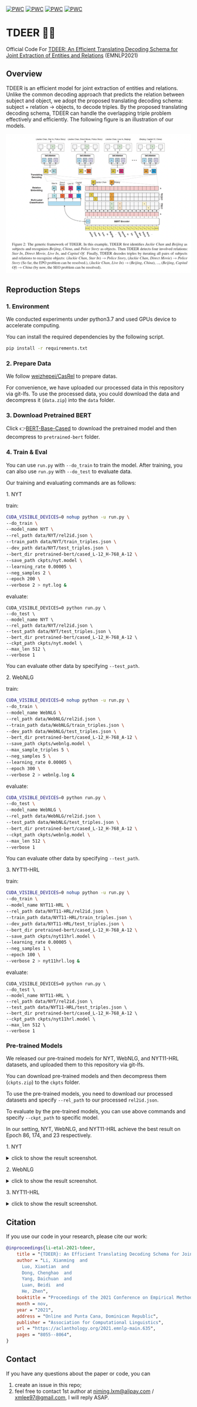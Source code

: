 [![PWC](https://img.shields.io/endpoint.svg?url=https://paperswithcode.com/badge/tdeer-an-efficient-translating-decoding/joint-entity-and-relation-extraction-on-nyt)](https://paperswithcode.com/sota/joint-entity-and-relation-extraction-on-nyt?p=tdeer-an-efficient-translating-decoding)
[![PWC](https://img.shields.io/endpoint.svg?url=https://paperswithcode.com/badge/tdeer-an-efficient-translating-decoding/joint-entity-and-relation-extraction-on-1)](https://paperswithcode.com/sota/joint-entity-and-relation-extraction-on-1?p=tdeer-an-efficient-translating-decoding)
[![PWC](https://img.shields.io/endpoint.svg?url=https://paperswithcode.com/badge/tdeer-an-efficient-translating-decoding/relation-extraction-on-nyt)](https://paperswithcode.com/sota/relation-extraction-on-nyt?p=tdeer-an-efficient-translating-decoding)
[![PWC](https://img.shields.io/endpoint.svg?url=https://paperswithcode.com/badge/tdeer-an-efficient-translating-decoding/relation-extraction-on-webnlg)](https://paperswithcode.com/sota/relation-extraction-on-webnlg?p=tdeer-an-efficient-translating-decoding)


# TDEER 🦌🦒

Official Code For [TDEER: An Efficient Translating Decoding Schema for Joint Extraction of Entities and Relations](https://aclanthology.org/2021.emnlp-main.635/) (EMNLP2021)

## Overview

TDEER is an efficient model for joint extraction of entities and relations. Unlike the common decoding approach that predicts the relation between subject and object, we adopt the proposed translating decoding schema: subject + relation -> objects, to decode triples. By the proposed translating decoding schema, TDEER can handle the overlapping triple problem effectively and efficiently. The following figure is an illustration of our models.

![overview](docs/TDEER-Overview.png)

## Reproduction Steps

### 1. Environment


We conducted experiments under python3.7 and used GPUs device to accelerate computing. 

You can install the required dependencies by the following script.

```bash
pip install -r requirements.txt
```


### 2. Prepare Data

We follow [weizhepei/CasRel](https://github.com/weizhepei/CasRel) to prepare datas.

For convenience, we have uploaded our processed data in this repository via git-lfs. To use the processed data, you could download the data and decompress it (`data.zip`) into the `data` folder.


### 3. Download Pretrained BERT


Click 👉[BERT-Base-Cased](https://storage.googleapis.com/bert_models/2018_10_18/cased_L-12_H-768_A-12.zip) to download the pretrained model and then decompress to `pretrained-bert` folder.


### 4. Train & Eval

You can use `run.py` with `--do_train` to train the model. After training, you can also use `run.py` with `--do_test` to evaluate data.

Our training and evaluating commands are as follows:

1\. NYT

train:

```bash
CUDA_VISIBLE_DEVICES=0 nohup python -u run.py \
--do_train \
--model_name NYT \
--rel_path data/NYT/rel2id.json \
--train_path data/NYT/train_triples.json \
--dev_path data/NYT/test_triples.json \
--bert_dir pretrained-bert/cased_L-12_H-768_A-12 \
--save_path ckpts/nyt.model \
--learning_rate 0.00005 \
--neg_samples 2 \
--epoch 200 \
--verbose 2 > nyt.log &
```

evaluate:

```
CUDA_VISIBLE_DEVICES=0 python run.py \
--do_test \
--model_name NYT \
--rel_path data/NYT/rel2id.json \
--test_path data/NYT/test_triples.json \
--bert_dir pretrained-bert/cased_L-12_H-768_A-12 \
--ckpt_path ckpts/nyt.model \
--max_len 512 \
--verbose 1
```

You can evaluate other data by specifying `--test_path`.

2\. WebNLG

train:

```bash
CUDA_VISIBLE_DEVICES=0 nohup python -u run.py \
--do_train \
--model_name WebNLG \
--rel_path data/WebNLG/rel2id.json \
--train_path data/WebNLG/train_triples.json \
--dev_path data/WebNLG/test_triples.json \
--bert_dir pretrained-bert/cased_L-12_H-768_A-12 \
--save_path ckpts/webnlg.model \
--max_sample_triples 5 \
--neg_samples 5 \
--learning_rate 0.00005 \
--epoch 300 \
--verbose 2 > webnlg.log &
```

evaluate:

```bash
CUDA_VISIBLE_DEVICES=0 python run.py \
--do_test \
--model_name WebNLG \
--rel_path data/WebNLG/rel2id.json \
--test_path data/WebNLG/test_triples.json \
--bert_dir pretrained-bert/cased_L-12_H-768_A-12 \
--ckpt_path ckpts/webnlg.model \
--max_len 512 \
--verbose 1
```

You can evaluate other data by specifying `--test_path`.


3\. NYT11-HRL

train:

```bash
CUDA_VISIBLE_DEVICES=0 nohup python -u run.py \
--do_train \
--model_name NYT11-HRL \
--rel_path data/NYT11-HRL/rel2id.json \
--train_path data/NYT11-HRL/train_triples.json \
--dev_path data/NYT11-HRL/test_triples.json \
--bert_dir pretrained-bert/cased_L-12_H-768_A-12 \
--save_path ckpts/nyt11hrl.model \
--learning_rate 0.00005 \
--neg_samples 1 \
--epoch 100 \
--verbose 2 > nyt11hrl.log &
```

evaluate:

```
CUDA_VISIBLE_DEVICES=0 python run.py \
--do_test \
--model_name NYT11-HRL \
--rel_path data/NYT/rel2id.json \
--test_path data/NYT11-HRL/test_triples.json \
--bert_dir pretrained-bert/cased_L-12_H-768_A-12 \
--ckpt_path ckpts/nyt11hrl.model \
--max_len 512 \
--verbose 1
```


### Pre-trained Models

We released our pre-trained models for NYT, WebNLG, and NYT11-HRL datasets, and uploaded them to this repository via git-lfs.

You can download pre-trained models and then decompress them (`ckpts.zip`) to the `ckpts` folder.

To use the pre-trained models, you need to download our processed datasets and specify `--rel_path` to our processed `rel2id.json`.

To evaluate by the pre-trained models, you can use above commands and specify `--ckpt_path` to specific model.


In our setting, NYT, WebNLG, and NYT11-HRL achieve the best result on Epoch 86, 174, and 23 respectively.

1\. NYT

<details>
<summary>click to show the result screenshot.</summary>

![](docs/nyt_train_screenshot.png)

</details>

2\. WebNLG

<details>
<summary>click to show the result screenshot.</summary>

![](docs/webnlg_train_screenshot.png)

</details>


3\. NYT11-HRL

<details>
<summary>click to show the result screenshot.</summary>

![](docs/nyt11hrl_train_screenshot.png)

</details>

## Citation

If you use our code in your research, please cite our work:


```bibtex
@inproceedings{li-etal-2021-tdeer,
    title = "{TDEER}: An Efficient Translating Decoding Schema for Joint Extraction of Entities and Relations",
    author = "Li, Xianming  and
      Luo, Xiaotian  and
      Dong, Chenghao  and
      Yang, Daichuan  and
      Luan, Beidi  and
      He, Zhen",
    booktitle = "Proceedings of the 2021 Conference on Empirical Methods in Natural Language Processing",
    month = nov,
    year = "2021",
    address = "Online and Punta Cana, Dominican Republic",
    publisher = "Association for Computational Linguistics",
    url = "https://aclanthology.org/2021.emnlp-main.635",
    pages = "8055--8064",
}

```

## Contact

If you have any questions about the paper or code, you can

1) create an issue in this repo;
2) feel free to contact 1st author at niming.lxm@alipay.com / xmlee97@gmail.com, I will reply ASAP.
